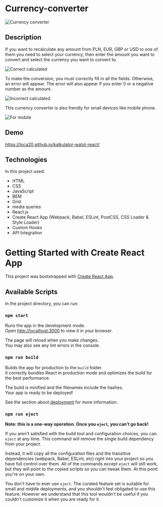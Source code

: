 # Currency-converter

![Currency converter](https://github.com/loca20/kalkulator-walut-react/blob/main/src/Images/image%20for%20GitHub.jpg?raw=true)

## Description

If you want to recalculate any amount from PLN, EUR, GBP or USD to one of them you need to select your currency, then enter the amount you want to convert and select the currency you want to convert to.

![Correct calculated](https://github.com/loca20/kalkulator-walut-react/blob/main/src/Images/correct.gif?raw=true)

To make the conversion, you must correctly fill in all the fields. Otherwise, an error will appear. The error will also appear if you enter 0 or a negative number as the amount.

![Incorrect calculated](https://github.com/loca20/kalkulator-walut-react/blob/main/src/Images/incorrect.gif?raw=true)

This currency converter is also frendly for small devices like mobile phone. 

![For mobile](https://github.com/loca20/kalkulator-walut-react/blob/main/src/Images/for%20mobile.gif?raw=true)

## Demo

https://loca20.github.io/kalkulator-walut-react/

## Technologies

In this project used:
- HTML
- CSS
- JavaScript
- BEM
- Grid
- media queries
- React.js
- Create React App (Webpack, Babel, ESLint, PostCSS, CSS Loader & Style Loader)
- Custom Hooks
- API Integration

# Getting Started with Create React App

This project was bootstrapped with [Create React App](https://github.com/facebook/create-react-app).

## Available Scripts

In the project directory, you can run:

### `npm start`

Runs the app in the development mode.\
Open [http://localhost:3000](http://localhost:3000) to view it in your browser.

The page will reload when you make changes.\
You may also see any lint errors in the console.

### `npm run build`

Builds the app for production to the `build` folder.\
It correctly bundles React in production mode and optimizes the build for the best performance.

The build is minified and the filenames include the hashes.\
Your app is ready to be deployed!

See the section about [deployment](https://facebook.github.io/create-react-app/docs/deployment) for more information.

### `npm run eject`

**Note: this is a one-way operation. Once you `eject`, you can't go back!**

If you aren't satisfied with the build tool and configuration choices, you can `eject` at any time. This command will remove the single build dependency from your project.

Instead, it will copy all the configuration files and the transitive dependencies (webpack, Babel, ESLint, etc) right into your project so you have full control over them. All of the commands except `eject` will still work, but they will point to the copied scripts so you can tweak them. At this point you're on your own.

You don't have to ever use `eject`. The curated feature set is suitable for small and middle deployments, and you shouldn't feel obligated to use this feature. However we understand that this tool wouldn't be useful if you couldn't customize it when you are ready for it.

